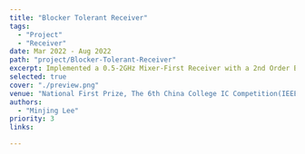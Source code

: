 ```yaml
---
title: "Blocker Tolerant Receiver"
tags: 
  - "Project"
  - "Receiver"
date: Mar 2022 - Aug 2022
path: "project/Blocker-Tolerant-Receiver"
excerpt: Implemented a 0.5-2GHz Mixer-First Receiver with a 2nd Order Baseband TIA offering better selectivity and higher linearity in 65nm CMOS technology.
selected: true
cover: "./preview.png"
venue: "National First Prize, The 6th China College IC Competition(IEEE Cup)"
authors:
  - "Minjing Lee"
priority: 3  
links:

---
```




<!-- ## Title 1 -->

<!-- ### Preview

[Preview](./preview.png) -->

<!-- ### Website

[Github](https://github.com/joint-online-judge)

## Title 2

## Title 3

## Title 4 -->

